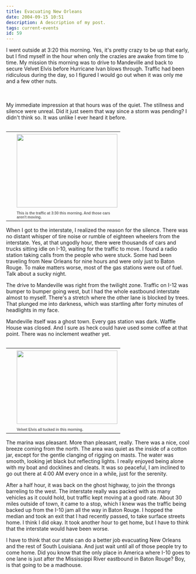 ```yaml
---
title: Evacuating New Orleans
date: 2004-09-15 10:51
description: A description of my post.
tags: current-events
id: 59
---
```

I went outside at 3:20 this morning.  Yes, it's pretty crazy to be up that early, but I find myself in the hour when only the crazies are awake from time to time.  My mission this morning was to drive to Mandeville and back to secure Velvet Elvis before Hurricane Ivan blows through.  Traffic had been ridiculous during the day, so I figured I would go out when it was only me and a few other nuts.

<span class="spanEndPreview">&nbsp;</span><br /><br />
My immediate impression at that hours was of the quiet.  The stillness and silence were unreal.  Did it just seem that way since a storm was pending?  I didn't think so.  It was unlike I ever heard it before.

<table cellpadding=0 cellspacing=0 border=0 align=right><tr><td width=5 rowspan=2><spacer type=block width=5 height=1></spacer></td><td width=275><img src="/img/cars.jpg" height=200 width=275 aborder=0 vspace=4/></td></tr><tr><td width=275><font face="verdana, arial, geneva" size=1 color=#666666><b>This is the traffic at 3:30 this morning.  And those cars aren't moving.</b></font></td></tr></table>

When I got to the interstate, I realized the reason for the silence.  There was no distant whisper of tire noise or rumble of eighteen wheelers from the interstate.  Yes, at that ungodly hour, there were thousands of cars and trucks sitting idle on I-10, waiting for the traffic to move.  I found a radio station taking calls from the people who were stuck.  Some had been traveling from New Orleans for nine hours and were only just to Baton Rouge.  To make matters worse, most of the gas stations were out of fuel.  Talk about a sucky night.

The drive to Mandeville was right from the twilight zone.  Traffic on I-12 was bumper to bumper going west, but I had the whole eastbound interstate almost to myself.  There's a stretch where the other lane is blocked by trees.  That plunged me into darkness, which was startling after forty minutes of headlights in my face.

Mandeville itself was a ghost town.  Every gas station was dark.  Waffle House was closed.  And I sure as heck could have used some coffee at that point.  There was no inclement weather yet. 

<table cellpadding=0 cellspacing=0 border=0 align=right><tr><td width=5 rowspan=2><spacer type=block width=5 height=1></spacer></td><td width=275><img src="/img/ve_dark.jpg" height=200 width=275 aborder=0 vspace=4/></td></tr><tr><td width=275><font face="verdana, arial, geneva" size=1 color=#666666><b>Velvet Elvis all tucked in this morning.</b></font></td></tr></table>

The marina was pleasant.  More than pleasant, really.  There was a nice, cool breeze coming from the north.  The area was quiet as the inside of a cotton jar, except for the gentle clanging of rigging on masts.  The water was smooth, looking jet black but reflecting lights.  I really enjoyed being alone with my boat and docklines and cleats.  It was so peaceful, I am inclined to go out there at 4:00 AM every once in a while, just for the serenity.

After a half hour, it was back on the ghost highway, to join the throngs barreling to the west.  The interstate really was packed with as many vehicles as it could hold, but traffic kept moving at a good rate.  About 30 miles outside of town, it came to a stop, which I knew was the traffic being backed up from the I-10 jam all the way in Baton Rouge.  I hopped the median and took an exit that I had recently passed, to take surface streets home.  I think I did okay.  It took another hour to get home, but I have to think that the interstate would have been worse.

I have to think that our state can do a better job evacuating New Orleans and the rest of South Louisiana.  And just wait until all of those people try to come home.  Did you know that the only place in America where I-10 goes to one lane is just after the Mississippi River eastbound in Baton Rouge?  Boy, is that going to be a madhouse.
